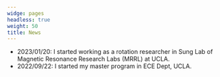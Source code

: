 ```yaml
---
widge: pages
headless: true
weight: 50
title: News
---
```

+ 2023/01/20: I started working as a rotation researcher in Sung Lab of Magnetic Resonance Research Labs (MRRL) at UCLA.
+ 2022/09/22: I started my master program in ECE Dept, UCLA.
 
